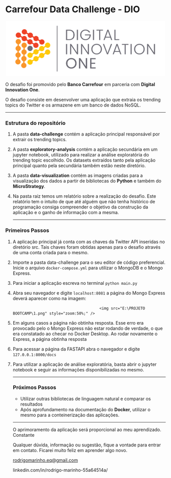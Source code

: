 #         Carrefour Data Challenge - DIO

<p align="center"><img src="./DIO.png" width="500"></p>



O desafio foi promovido pelo **Banco Carrefour** em parceria com **Digital Innovation One**.

O desafio consiste em desenvolver uma aplicação que extraia os trending topics do Twitter e os armazene em um banco de dados NoSQL.

---

### Estrutura do repositório

1. A pasta **data-challenge** contém a aplicação principal responsável por extrair os trending topics.

1. A pasta **exploratory-analysis** contém a aplicação secundária em um jupyter notebook, utilizado para realizar a análise exploratória do trending topic escolhido. Os datasets extraídos tanto pela aplicação principal quanto pela secundária também estão neste diretório.

1. A pasta **data-visualization** contém as imagens criadas para a visualização dos dados a partir de bibliotecas do **Python** e também do **MicroStrategy**.

1. Na pasta raiz temos um relatório sobre a realização do desafio. Este relatório tem o intuito de que até alguém que não tenha histórico de programação consiga compreender o objetivo da construção da aplicação e o ganho de informação com a mesma.

    ------

    

### Primeiros Passos

1. A aplicação principal já conta com as chaves da Twitter API inseridas no diretório src. Tais chaves foram obtidas apenas para o desafio através de uma conta criada para o mesmo.

2. Importe a pasta data-challenge para o seu editor de código preferencial. Inicie o arquivo `docker-compose.yml` para utilizar o MongoDB e o Mongo Express. 

3. Para iniciar a aplicação escreva no terminal `python main.py` 

4. Abra seu navegador e digite `localhost:8081` a página do Mongo Express deverá aparecer como na imagem:

    										 <img src="E:\PROJETO BOOTCAMP\1.png" style="zoom:50%;" />

5. Em alguns casos a página não obtinha resposta. Esse erro era provocado pelo o Mongo Express não estar rodando de verdade, o que era constatado ao checar no Docker Desktop. Ao rodar novamente o Express, a página obtinha resposta

6. Para acessar a página da FASTAPI abra o navegador e digite `127.0.0.1:8000/docs`

7. Para utilizar a aplicação de análise exploratória, basta abrir o jupyter notebook e seguir as informações disponibilizadas no mesmo.

   ------

   ### Próximos Passos

   - Utilizar outras bibliotecas de linguagem natural e comparar os resultados
   - Após aprofundamento na documentação do **Docker**, utilizar o mesmo para a conteinerização das aplicações.

   ------

   O aprimoramento da aplicação será proporcional ao meu aprendizado. Constante

   Qualquer dúvida, informação ou sugestão, fique a vontade para entrar em contato. Ficarei muito feliz em aprender algo novo.

   rodrigomarinho.eq@gmail.com 

   linkedin.com/in/rodrigo-marinho-55a64514a/ 

   



